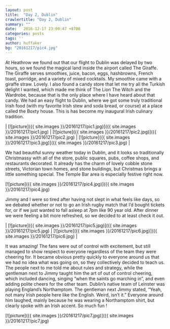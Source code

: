```yaml
---
layout: post
title:  "Day 2, Dublin"
crawlertitle: "Day 2, Dublin"
summary: ""
date:   2016-12-17 23:09:47 +0700
categories: posts
tags: ''
author: huffaker
bg: "20161217/pic4.jpg"
---
```


At Heathrow we found out that our flight to Dublin was delayed by two hours, so we found the magical land inside the airport called The Giraffe. The Giraffe serves smoothies, juice, bacon, eggs, hashbrowns, French toast, porridge, and a variety of mixed cocktails. My smoothie came with a giraffe straw. Lovely. I also found a candy store that let me try all the Turkish delight I wanted, which made me think of The Lion The Witch and the Wardrobe, because that is the only place where I have heard about that candy.
We had an easy flight to Dublin, where we got some truly traditional Irish food (with my favorite Irish stew and soda bread, or course) at a place called the Boxty house. This is has become my inaugural Irish culinary tradition.
 
 | [![picture]({{ site.images }}/20161217/pic1.jpg)]({{ site.images }}/20161217/pic1.jpg) | [![picture]({{ site.images }}/20161217/pic2.jpg)]({{ site.images }}/20161217/pic2.jpg) | [![picture]({{ site.images }}/20161217/pic3.jpg)]({{ site.images }}/20161217/pic3.jpg) |
 
 We had beautiful sunny weather today in Dublin, and it looks so traditionally Christmassy with all of the store, public squares, pubs, coffee shops, and restaurants decorated. It already has the charm of lovely cobble stone streets, Victorian town homes, and stone buildings, but Christmas brings a little something special. The Temple Bar area is especially festive right now.
 
 [![picture]({{ site.images }}/20161217/pic4.jpg)]({{ site.images }}/20161217/pic4.jpg)

Jimmy and I were so tired after having not slept in what feels like days, so we debated whether or not to go an Irish rugby match that I’d bought tickets for, or if we just wanted to fall asleep at 7pm like 90 year old. After dinner we were feeling a bit more refreshed, so we decided to at least check it out. 

| [![picture]({{ site.images }}/20161217/pic5.jpg)]({{ site.images }}/20161217/pic5.jpg) |  [![picture]({{ site.images }}/20161217/pic6.jpg)]({{ site.images }}/20161217/pic6.jpg) |
  
It was amazing! The fans were out of control with excitement, but still managed to show respect to everyone regardless of the team they were cheering for. It became obvious pretty quickly to everyone around us that we had no idea what was going on, so they collectively decided to teach us. The people next to me told me about rules and strategy, while the gentleman next to Jimmy taught him the art of out of control cheering, which included dancing, singing “when the saints go marching in”, and even adding polite cheers for the other team. Dublin’s native team of Leinster was playing England’s Northamptom. The gentleman next Jimmy stated, “Yeah, not many Irish people here like the English. Weird, isn’t it.” Everyone around him laughed, mainly because he was wearing a Northamptom shirt, but clearly spoke with an Irish accent. So much fun !

 [![picture]({{ site.images }}/20161217/pic7.jpg)]({{ site.images }}/20161217/pic7.jpg)